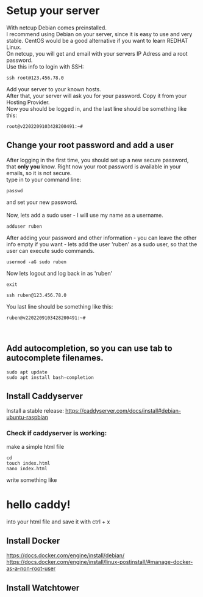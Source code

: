 # Setup your server
With netcup Debian comes preinstalled.  
I recommend using Debian on your server, since it is easy to use and very stable. CentOS would be a good alternative if you want to learn REDHAT Linux.  
On netcup, you will get and email with your servers IP Adress and a root password.  
Use this info to login with SSH:  
```
ssh root@123.456.78.0
```
Add your server to your known hosts.  
After that, your server will ask you for your password. Copy it from your Hosting Provider.  
Now you should be logged in, and the last line should be something like this:
```
root@v2202209103428200491:~#
```
  
## Change your root password and add a user
After logging in the first time, you should set up a new secure password, that **only you** know. Right now your root password is available in your emails, so it is not secure.  
type in to your command line:
```
passwd
```
and set your new password.  
<br />
Now, lets add a sudo user - I will use my name as a username.  
```
adduser ruben
```
After adding your password and other information - you can leave the other info empty if you want - lets add the user 'ruben' as a sudo user, so that the user can execute sudo commands.
```
usermod -aG sudo ruben
```
Now lets logout and log back in as 'ruben'
```
exit
```
```
ssh ruben@123.456.78.0
```
You last line should be something like this:
```
ruben@v2202209103428200491:~#
```  
<br />




## Add autocompletion, so you can use tab to autocomplete filenames.  
```
sudo apt update
sudo apt install bash-completion
```

## Install Caddyserver
Install a stable release:
https://caddyserver.com/docs/install#debian-ubuntu-raspbian
### Check if caddyserver is working:
make a simple html file
```
cd
touch index.html
nano index.html
```
write something like <h1>hello caddy!</h1> into your html file and save it with ctrl + x


## Install Docker
https://docs.docker.com/engine/install/debian/  
https://docs.docker.com/engine/install/linux-postinstall/#manage-docker-as-a-non-root-user  

## Install Watchtower


<!-- This is commented out.
# Add a SSH Key to login securely
If you want to watch a video about it:  
https://youtu.be/U_uiVyF6MEs?t=507  

First, lets add a SSH keypair. I recommend adding a password to your ssh keypair.
```
ssh-keygen
```
If you give a name to your ssh keyfiles, they will be saved in your home folder.  
I called my file rubenvoss_server.pub on my local machine and rubenvoss_server_rsa.pub on my server.
Now copy your keyfile pair to your server:
```
cd
scp rubenvoss_server.pub ruben@188.68.51.63:~/rubenvoss_server_rsa.pub
```
Now login to your server and check if it is there - with cd & ls.
<br />
Next, add your SSH key to your authorized_keys:
```
mkdir .ssh
cd .ssh
touch authorized_keys
cd
```
exit the ssh and log back in again.
```
exit
```
-->

